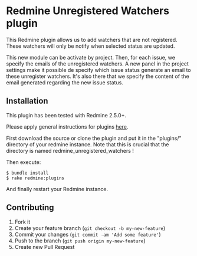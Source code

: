 Redmine Unregistered Watchers plugin
======================

This Redmine plugin allows us to add watchers that are not registered. These watchers will only be notify when selected status are updated.

This new module can be activate by project.
Then, for each issue, we specify the emails of the unregistered watchers.
A new panel in the project settings make it possible de specify which issue status generate an email to these unregister watchers. It's also there that we specify the content of the email generated regarding the new issue status.


Installation
------------

This plugin has been tested with Redmine 2.5.0+.

Please apply general instructions for plugins [here](http://www.redmine.org/wiki/redmine/Plugins).

First download the source or clone the plugin and put it in the "plugins/" directory of your redmine instance. Note that this is crucial that the directory is named redmine_unregistered_watchers !

Then execute:

    $ bundle install
    $ rake redmine:plugins

And finally restart your Redmine instance.


Contributing
------------

1. Fork it
2. Create your feature branch (`git checkout -b my-new-feature`)
3. Commit your changes (`git commit -am 'Add some feature'`)
4. Push to the branch (`git push origin my-new-feature`)
5. Create new Pull Request
